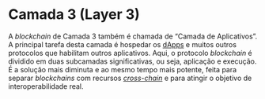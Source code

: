 # Camada 3 (Layer 3)

A _blockchain_ de Camada 3 também é chamada de “Camada de Aplicativos”. A principal tarefa desta camada é hospedar os [dApps](dApp.md) e muitos outros protocolos que habilitam outros aplicativos. Aqui, o protocolo _blockchain_ é dividido em duas subcamadas significativas, ou seja, aplicação e execução. É a solução mais diminuta e ao mesmo tempo mais potente, feita para separar _blockchains_ com recursos [_cross-chain_](Cross-Chain.md) e para atingir o objetivo de interoperabilidade real.